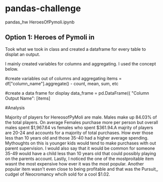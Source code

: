 # pandas-challenge
pandas_hw HeroesOfPymoli.ipynb
## Option 1: Heroes of Pymoli in 

Took what we took in class and created a dataframe for every table to displat an output.

I mainly created variables for columns and aggregating. I used the concept below.

#create variables out of columns and aggregating 
items = df["column_name"].aggregate() - count, mean, sum, etc

#create a data frame for display
data_frame = pd.DataFrame({
	"Column Output Name": [items]

#Analysis

Majority of players for HereosofPyMoli are male. Males make up 84.03% of the total players. On average Females purchase more per person but overall males spent $1,967.64 vs females who spent $361.94.A majrity of players are 20-24 and accounts for a majority of total purchases. How ever those less than 10 years old and those 35-40 had a higher average spending. Mythoughts on this is younger kids would tend to make purchases with out parent supervision. I would also say that it would be common for someone 35-49 would have a child less than 10 years old that could possibly playing on the parents account. Lastly, I noticed the one of the mostproitable item wasnt the most expensive how ever it was the most popular. Another popular item wasn't even close to being profitable and that was the Pursuit,, cudgel of Neocromancy whcih sold for a cool $1.02. 
